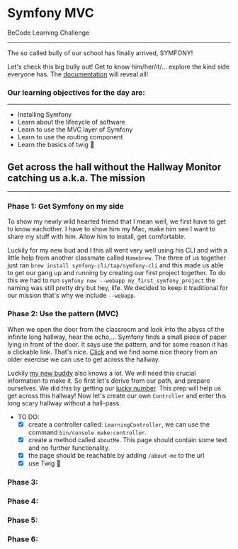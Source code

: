# Symfony MVC
BeCode Learning Challenge

***

The so called bully of our school has finally arrived, SYMFONY!

Let's check this big bully out! Get to know him/her/it/... explore the kind side everyone has.
The [documentation](https://symfony.com/doc/current/index.html) will reveal all!

### Our learning objectives for the day are:
***
- Installing Symfony
- Learn about the lifecycle of software
- Learn to use the MVC layer of Symfony
- Learn to use the routing component
- Learn the basics of twig 🌿

## Get across the hall without the Hallway Monitor catching us a.k.a. The mission
***

### Phase 1: Get Symfony on my side
To show my newly wild hearted friend that I mean well, we first have to get to know eachother.
I have to show him my Mac, make him see I want to share my stuff with him. Allow him to install, get comfortable.

Luckily for my new bud and I this all went very well using his CLI and with a little help from another classmate called `Homebrew`.
The three of us together just ran `brew install symfony-cli/tap/symfony-cli` and this made us able to get our gang up and running by
creating our first project together. To do this we had to run `symfony new --webapp my_first_symfony_project` the naming was still pretty dry
but hey, life. We decided to keep it traditional for our mission that's why we include `--webapp`.

### Phase 2: Use the pattern (MVC)
When we open the door from the classroom and look into the abyss of the infinite long hallway, hear the echo,...
Symfony finds a small piece of paper lying in front of the door. It says use the pattern, and for some reason it has a clickable link.
That's nice. [Click](https://github.com/becodeorg/ANT-Lamarr-6.35/tree/main/2.The-Hill/php/7.oop-pricecalculator) and we find some
nice theory from an older exercise we can use to get across the hallway.

Luckily [my new buddy](https://symfony.com/doc/current/controller.html) also knows a lot. We will need this crucial information to make it.
So first let's derive from our path, and prepare ourselves. We did this by getting our [lucky number](https://symfony.com/doc/current/page_creation.html).
This prep will help us get across this hallway! Now let's create our own `Controller` and enter this long scary hallway without a hall-pass.

- TO DO:
    - [x] create a controller called: `LearningController`, we can use the command `bin/console make:controller`.
    - [x] create a method called `aboutMe`. This page should contain some text and no further functionality.
    - [x] the page should be reachable by adding `/about-me` to the url
    - [x] use Twig 🌿

### Phase 3:

### Phase 4:

### Phase 5:

### Phase 6:
